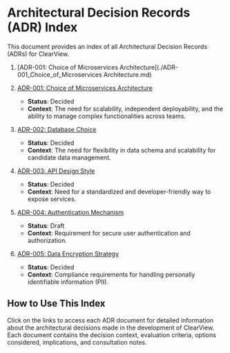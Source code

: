 



# Architectural Decision Records (ADR) Index

This document provides an index of all Architectural Decision Records (ADRs) for ClearView.

1. [ADR-001: Choice of Microservices Architecture](./ADR-001_Choice_of_Microservices Architecture.md)
2. [ADR-001: Choice of Microservices Architecture](https://github.com/bindubc/ClearViewSystem/blob/main/ADR/ADR-001_Choice_of_Microservices%20Architecture.md)
   - **Status**: Decided
   - **Context**: The need for scalability, independent deployability, and the ability to manage complex functionalities across teams.

3. [ADR-002: Database Choice](./ADR-002_Database_Choice.md)
   - **Status**: Decided
   - **Context**: The need for flexibility in data schema and scalability for candidate data management.

4. [ADR-003: API Design Style](./ADR-003_API_Design_Style.md)
   - **Status**: Decided
   - **Context**: Need for a standardized and developer-friendly way to expose services.

5. [ADR-004: Authentication Mechanism](./ADR-004_Authentication_Mechanism.md)
   - **Status**: Draft
   - **Context**: Requirement for secure user authentication and authorization.

6. [ADR-005: Data Encryption Strategy](./ADR-005_Data_Encryption_Strategy.md)
   - **Status**: Decided
   - **Context**: Compliance requirements for handling personally identifiable information (PII).

## How to Use This Index
Click on the links to access each ADR document for detailed information about the architectural decisions made in the development of ClearView. Each document contains the decision context, evaluation criteria, options considered, implications, and consultation notes.


